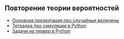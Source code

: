 ## Повторение теории вероятностей

- [Основная презентация про случайные величины]()
- [Тетрадка про симуляции в Python](python_simulation.ipynb)
- [Задачи на тервер в Python](probability_theory_01.ipynb)
